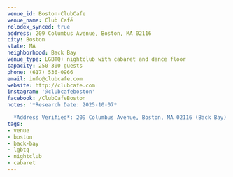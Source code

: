 ```yaml
---
venue_id: Boston-ClubCafe
venue_name: Club Café
rolodex_synced: true
address: 209 Columbus Avenue, Boston, MA 02116
city: Boston
state: MA
neighborhood: Back Bay
venue_type: LGBTQ+ nightclub with cabaret and dance floor
capacity: 250-300 guests
phone: (617) 536-0966
email: info@clubcafe.com
website: http://clubcafe.com
instagram: '@clubcafeboston'
facebook: /ClubCafeBoston
notes: '*Research Date: 2025-10-07*

  *Address Verified*: 209 Columbus Avenue, Boston, MA 02116 (Back Bay)'
tags:
- venue
- boston
- back-bay
- lgbtq
- nightclub
- cabaret
---
```

